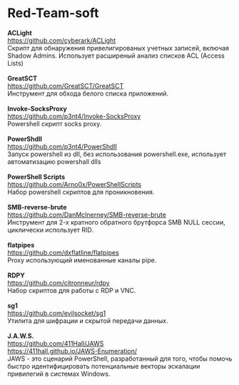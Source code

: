 # Red-Team-soft

<b>ACLight</b><br>
https://github.com/cyberark/ACLight<br>
Скрипт для обнаружения привелигированых учетных записей, включая Shadow Admins. Использует расширеный анализ списков ACL (Access Lists)<br>
<br>
<b>GreatSCT</b><br>
https://github.com/GreatSCT/GreatSCT<br>
Инструмент для обхода белого списка приложений.<br>
<br>
<b>Invoke-SocksProxy</b><br>
https://github.com/p3nt4/Invoke-SocksProxy<br>
Powershell скрипт socks proxy.<br>
<br>
<b>PowerShdll</b><br>
https://github.com/p3nt4/PowerShdll<br>
Запуск powershell из dll, без использования powershell.exe, использует автоматизацию powershall dlls<br>
<br>
<b>PowerShell Scripts</b><br>
https://github.com/Arno0x/PowerShellScripts<br>
Набор powershell скриптов для проникновения.<br>
<br>
<b>SMB-reverse-brute</b><br>
https://github.com/DanMcInerney/SMB-reverse-brute<br>
Инструмент для 2-х кратного обратного брутфорса SMB NULL сессии, циклически использует RID.<br>
<br>
<b>flatpipes</b><br>
https://github.com/dxflatline/flatpipes<br>
Proxy использующий именованные каналы pipe.<br>
<br>
<b>RDPY</b><br>
https://github.com/citronneur/rdpy<br>
Набор скриптов для работы с RDP и VNC.<br>
<br>
<b>sg1</b><br>
https://github.com/evilsocket/sg1<br>
Утилита для шифрации и скрытой передачи данных.<br>
<br>
<b>J.A.W.S.</b><br>
https://github.com/411Hall/JAWS<br>
https://411hall.github.io/JAWS-Enumeration/<br>
JAWS - это сценарий PowerShell, разработанный для того, чтобы помочь быстро идентифицировать потенциальные векторы эскалации привилегий в системах Windows.<br>
<br>

